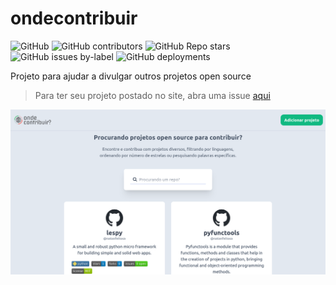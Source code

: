 # ondecontribuir

![GitHub](https://img.shields.io/github/license/natanfeitosa/ondecontribuir)
![GitHub contributors](https://img.shields.io/github/contributors/natanfeitosa/ondecontribuir)
![GitHub Repo stars](https://img.shields.io/github/stars/natanfeitosa/ondecontribuir)
![GitHub issues by-label](https://img.shields.io/github/issues/natanfeitosa/ondecontribuir/ondecontribuir)
![GitHub deployments](https://img.shields.io/github/deployments/natanfeitosa/ondecontribuir/github-pages?label=pages)

Projeto para ajudar a divulgar outros projetos open source

> Para ter seu projeto postado no site, abra uma issue [aqui](https://github.com/natanfeitosa/ondecontribuir/issues/new?assignees=&labels=ondecontribuir&template=adicionar-projeto.md&title=Adicionar%20[nome%20do%20projeto])

![Foto de tela](./public/img/screenshot.png)
